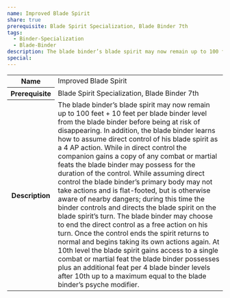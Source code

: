 ```yaml
---
name: Improved Blade Spirit
share: true
prerequisite: Blade Spirit Specialization, Blade Binder 7th
tags:
  - Binder-Specialization
  - Blade-Binder
description: The blade binder’s blade spirit may now remain up to 100 feet + 10 feet per blade binder level from the blade binder before being at risk of disappearing.  In addition, the blade binder learns how to assume direct control of his  blade spirit as a 4 AP action. While in direct control the companion gains a copy of any combat or martial feats the blade binder may possess for the duration of the control. While assuming direct control the blade binder’s primary body may not take actions and is flat-footed, but is otherwise aware of nearby dangers; during this time the binder controls and directs the blade spirit on the blade spirit’s turn. The blade binder may choose to end the direct control as a free action on his turn. Once the control ends the spirit returns to normal and begins taking its own actions again.  At 10th level the blade spirit gains access to a single combat or martial feat the blade binder possesses plus an additional feat per 4 blade binder levels after 10th up to a maximum equal to the blade binder’s psyche modifier.
special: 
---
```


<p><span style="overflow-x: auto;"><table><tbody><tr><th>Name</th><td>Improved Blade Spirit</td></tr><tr><th>Prerequisite</th><td>Blade Spirit Specialization, Blade Binder 7th</td></tr><tr><th>Description</th><td>The blade binder’s blade spirit may now remain up to 100 feet + 10 feet per blade binder level from the blade binder before being at risk of disappearing.  In addition, the blade binder learns how to assume direct control of his  blade spirit as a 4 AP action. While in direct control the companion gains a copy of any combat or martial feats the blade binder may possess for the duration of the control. While assuming direct control the blade binder’s primary body may not take actions and is flat-footed, but is otherwise aware of nearby dangers; during this time the binder controls and directs the blade spirit on the blade spirit’s turn. The blade binder may choose to end the direct control as a free action on his turn. Once the control ends the spirit returns to normal and begins taking its own actions again.  At 10th level the blade spirit gains access to a single combat or martial feat the blade binder possesses plus an additional feat per 4 blade binder levels after 10th up to a maximum equal to the blade binder’s psyche modifier.</td></tr></tbody></table></span></p>
